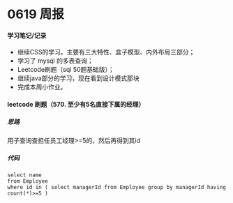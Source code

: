 # 0619 周报
#### 学习笔记/记录
- 继续CSS的学习。主要有三大特性、盒子模型、内外布局三部分；
- 学习了 mysql 的多表查询；
- Leetcode刷题（sql 50题基础版）；
- 继续java部分的学习，现在看到设计模式那块
- 完成本周小作业。

#### leetcode 刷题（570. 至少有5名直接下属的经理）

##### 思路
用子查询查担任员工经理>=5的，然后再得到其id

##### 代码
```mysql
select name
from Employee
where id in ( select managerId from Employee group by managerId having count(*)>=5 )
```